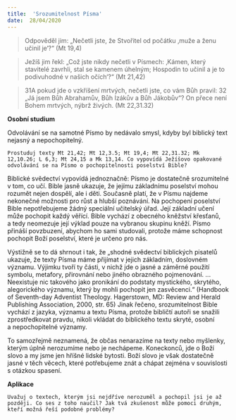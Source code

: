 ```yaml
---
title:  'Srozumitelnost Písma'
date:  28/04/2020
---
```


> <p></p>
> Odpověděl jim: „Nečetli jste, že Stvořitel od počátku ‚muže a ženu učinil je‘?“ (Mt 19,4)

> <p></p>
> Ježíš jim řekl: „Což jste nikdy nečetli v Písmech: ‚Kámen, který stavitelé zavrhli, stal se kamenem úhelným; Hospodin to učinil a je to podivuhodné v našich očích‘?“ (Mt 21,42)

> <p></p>
> 31A pokud jde o vzkříšení mrtvých, nečetli jste, co vám Bůh pravil: 32 „Já jsem Bůh Abrahamův, Bůh Izákův a Bůh Jákobův“? On přece není Bohem mrtvých, nýbrž živých. (Mt 22,31.32)

**Osobní studium**

Odvolávání se na samotné Písmo by nedávalo smysl, kdyby byl biblický text nejasný a nepochopitelný.

`Prostuduj texty Mt 21,42; Mt 12,3.5; Mt 19,4; Mt 22,31.32; Mk 12,10.26; L 6,3; Mt 24,15 a Mk 13,14. Co vypovídá Ježíšovo opakované odvolávání se na Písmo o pochopitelnosti poselství Bible?`

Biblické svědectví vypovídá jednoznačně: Písmo je dostatečně srozumitelné v tom, co učí. Bible jasně ukazuje, že jejímu základnímu poselství mohou rozumět nejen dospělí, ale i děti. Současně platí, že v Písmu najdeme nekonečné možnosti pro růst a hlubší poznávání. Na pochopení poselství Bible nepotřebujeme žádný speciální učitelský úřad. Její základní učení může pochopit každý věřící. Bible vychází z obecného kněžství křesťanů, a tedy neomezuje její výklad pouze na vybranou skupinu kněží. Písmo přináší povzbuzení, abychom ho sami studovali, protože máme schopnost pochopit Boží poselství, které je určeno pro nás.

Výstižně se to dá shrnout i tak, že „shodné svědectví biblických pisatelů ukazuje, že texty Písma máme přijímat v jejich základním, doslovném významu. Výjimku tvoří ty části, v nichž jde o jasné a záměrné použití symbolu, metafory, přirovnání nebo jiného obrazného pojmenování. ... Neexistuje nic takového jako pronikání do podstaty mystického, skrytého, alegorického významu, který by mohli pochopit jen zasvěcenci.“ (Handbook of Seventh-day Adventist Theology. Hagerstown, MD: Review and Herald Publishing Association, 2000, str. 65) Jinak řečeno, srozumitelnost Bible vychází z jazyka, významu a textu Písma, protože bibličtí autoři se snažili zprostředkovat pravdu, nikoli vkládat do biblického textu skryté, osobní a nepochopitelné významy.

To samozřejmě neznamená, že občas nenarazíme na texty nebo myšlenky, kterým úplně nerozumíme nebo je nechápeme. Koneckonců, jde o Boží slovo a my jsme jen hříšné lidské bytosti. Boží slovo je však dostatečně jasné v těch věcech, které potřebujeme znát a chápat zejména v souvislosti s otázkou spasení.

**Aplikace**

`Uvažuj o textech, kterým jsi nejdříve nerozuměl a pochopil jsi je až později. Co ses z toho naučil? Jak tvá zkušenost může pomoci druhým, kteří možná řeší podobné problémy?`
